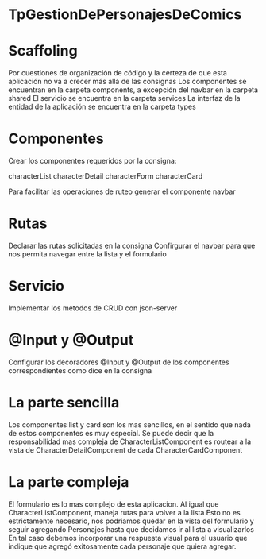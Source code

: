 # TpGestionDePersonajesDeComics

# Scaffoling
Por cuestiones de organización de código y la certeza de que esta aplicación 
no va a crecer más allá de las consignas
Los componentes se encuentran en la carpeta components, a excepción del navbar en la carpeta shared
El servicio se encuentra en la carpeta services
La interfaz de la entidad de la aplicación se encuentra en la carpeta types

# Componentes
Crear los componentes requeridos por la consigna:

characterList
characterDetail
characterForm
characterCard

Para facilitar las operaciones de ruteo generar el componente navbar

# Rutas
Declarar las rutas solicitadas en la consigna
Confirgurar el navbar para que nos permita navegar entre la lista y el formulario

# Servicio
Implementar los metodos de CRUD con json-server

# @Input y @Output
Configurar los decoradores @Input y @Output 
de los componentes correspondientes 
como dice en la consigna

# La parte sencilla
Los componentes list y card son los mas sencillos,
en el sentido que nada de estos componentes es muy especial.
Se puede decir que la responsabilidad mas compleja de CharacterListComponent
es routear a la vista de CharacterDetailComponent de cada CharacterCardComponent

# La parte compleja
El formulario es lo mas complejo de esta aplicacion.
Al igual que CharacterListComponent, maneja rutas para volver a la lista
Esto no es estrictamente necesario, nos podriamos quedar en la vista del formulario
y seguir agregando Personajes hasta que decidamos ir al lista a visualizarlos
En tal caso debemos incorporar una respuesta visual para el usuario que indique
que agregó exitosamente cada personaje que quiera agregar.